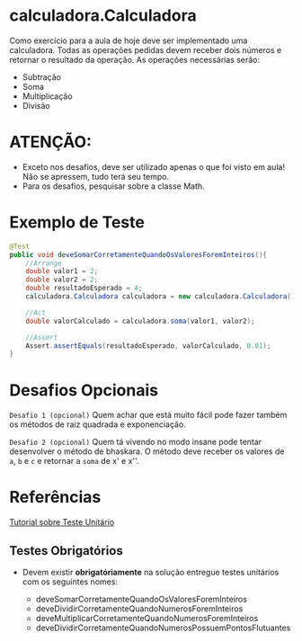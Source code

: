 # calculadora.Calculadora
Como exercício para a aula de hoje deve ser implementado uma calculadora. Todas as operações pedidas devem receber dois números e retornar o resultado da operação. As operações necessárias serão:

* Subtração
* Soma
* Multiplicação
* Divisão


# ATENÇÃO: 

* Exceto nos desafios, deve ser utilizado apenas o que foi visto em aula! Não se apressem, tudo terá seu tempo.
* Para os desafios, pesquisar sobre a classe Math.

# Exemplo de Teste

``` Java   
@Test
public void deveSomarCorretamenteQuandoOsValoresForemInteiros(){
    //Arrange
    double valor1 = 2;
    double valor2 = 2;
    double resultadoEsperado = 4;
    calculadora.Calculadora calculadora = new calculadora.Calculadora();

    //Act
    double valorCalculado = calculadora.soma(valor1, valor2);

    //Assert
    Assert.assertEquals(resultadoEsperado, valorCalculado, 0.01);
}
```

# Desafios Opcionais
`Desafio 1 (opcional)`
Quem achar que está muito fácil pode fazer também os métodos de raiz quadrada e exponenciação. 


`Desafio 2 (opcional)`
Quem tá vivendo no modo insane pode tentar desenvolver o método de bhaskara. O método deve receber os valores de `a`, `b` e `c` e retornar a `soma` de x' e x''.

# Referências
[Tutorial sobre Teste Unitário](https://github.com/AlexandreSNeto/testes-com-mockito)

## Testes Obrigatórios

* Devem existir **obrigatóriamente** na solução entregue testes unitários com os seguintes nomes:

    - deveSomarCorretamenteQuandoOsValoresForemInteiros
    - deveDividirCorretamenteQuandoNumerosForemInteiros
    - deveMultiplicarCorretamenteQuandoNumerosForemInteiros
    - deveDividirCorretamenteQuandoNumerosPossuemPontosFlutuantes
